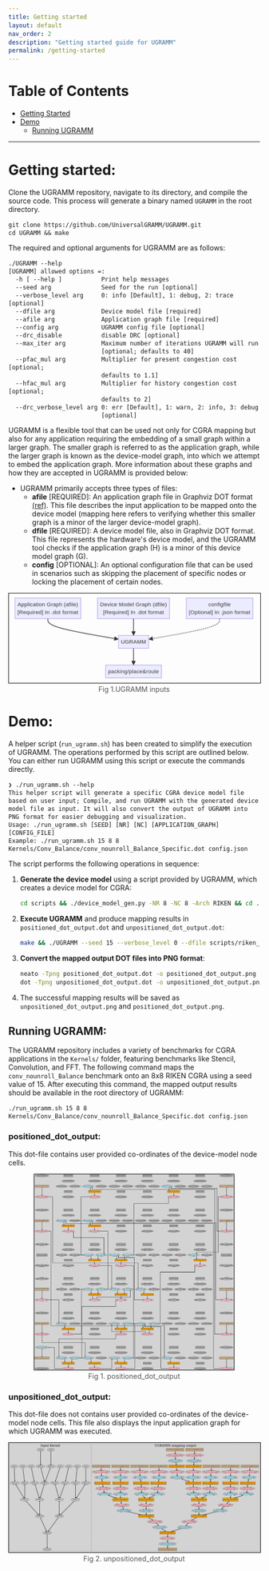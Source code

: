 ```yaml
---
title: Getting started
layout: default
nav_order: 2
description: "Getting started guide for UGRAMM"
permalink: /getting-started
---
```


# Table of Contents

- [Getting Started](#getting-started)
- [Demo](#demo)
  - [Running UGRAMM](#running-ugramm)

---

# Getting started:

Clone the UGRAMM repository, navigate to its directory, and compile the source code. This process will generate a binary named `UGRAMM` in the root directory.

```
git clone https://github.com/UniversalGRAMM/UGRAMM.git
cd UGRAMM && make
```

The required and optional arguments for UGRAMM are as follows:

```
./UGRAMM --help
[UGRAMM] allowed options =:
  -h [ --help ]           Print help messages
  --seed arg              Seed for the run [optional]
  --verbose_level arg     0: info [Default], 1: debug, 2: trace [optional]
  --dfile arg             Device model file [required]
  --afile arg             Application graph file [required]
  --config arg            UGRAMM config file [optional]
  --drc_disable           disable DRC [optional]
  --max_iter arg          Maximum number of iterations UGRAMM will run
                          [optional; defaults to 40]
  --pfac_mul arg          Multiplier for present congestion cost [optional;
                          defaults to 1.1]
  --hfac_mul arg          Multiplier for history congestion cost [optional;
                          defaults to 2]
  --drc_verbose_level arg 0: err [Default], 1: warn, 2: info, 3: debug
                          [optional]
```

UGRAMM is a flexible tool that can be used not only for CGRA mapping but also for any application requiring the embedding of a small graph within a larger graph. The smaller graph is referred to as the application graph, while the larger graph is known as the device-model graph, into which we attempt to embed the application graph. More information about these graphs and how they are accepted in UGRAMM is provided below:

- UGRAMM primarily accepts three types of files:
    - **afile** [REQUIRED]: An application graph file in Graphviz DOT format [(ref)](https://graphviz.org/doc/info/lang.html). This file describes the input application to be mapped onto the device model (mapping here refers to verifying whether this smaller graph is a minor of the larger device-model graph).
    - **dfile** [REQUIRED]: A device model file, also in Graphviz DOT format. This file represents the hardware's device model, and the UGRAMM tool checks if the application graph (H) is a minor of this device model graph (G).
    - **config** [OPTIONAL]: An optional configuration file that can be used in scenarios such as skipping the placement of specific nodes or locking the placement of certain nodes.


<div style="text-align: center;">
    <img src="assets/UGRAMM.png" alt="Fig 1. UGRAMM inputs" style="border: 1px solid black; width: 550px;">
    <figcaption style="font-size: 14px; color: #555;">Fig 1.UGRAMM inputs</figcaption>
</div>


# Demo:

A helper script (`run_ugramm.sh`) has been created to simplify the execution of UGRAMM. The operations performed by this script are outlined below. You can either run UGRAMM using this script or execute the commands directly.

```
❯ ./run_ugramm.sh --help
This helper script will generate a specific CGRA device model file based on user input; Compile, and run UGRAMM with the generated device model file as input. It will also convert the output of UGRAMM into PNG format for easier debugging and visualization.
Usage: ./run_ugramm.sh [SEED] [NR] [NC] [APPLICATION_GRAPH] [CONFIG_FILE]
Example: ./run_ugramm.sh 15 8 8 Kernels/Conv_Balance/conv_nounroll_Balance_Specific.dot config.json
```

The script performs the following operations in sequence:

1. **Generate the device model** using a script provided by UGRAMM, which creates a device model for CGRA:
    ```bash
    cd scripts && ./device_model_gen.py -NR 8 -NC 8 -Arch RIKEN && cd ..
    ```

2. **Execute UGRAMM** and produce mapping results in `positioned_dot_output.dot` and `unpositioned_dot_output.dot`:
    ```bash
    make && ./UGRAMM --seed 15 --verbose_level 0 --dfile scripts/riken_8_8.dot --afile Kernels/Conv_Balance/conv_nounroll_Balance_Specific.dot --config config.json
    ```

3. **Convert the mapped output DOT files into PNG format**:
    ```bash
    neato -Tpng positioned_dot_output.dot -o positioned_dot_output.png
    dot -Tpng unpositioned_dot_output.dot -o unpositioned_dot_output.png
    ```

4. The successful mapping results will be saved as `unpositioned_dot_output.png` and `positioned_dot_output.png`.

## Running UGRAMM:

The UGRAMM repository includes a variety of benchmarks for CGRA applications in the `Kernels/` folder, featuring benchmarks like Stencil, Convolution, and FFT. The following command maps the `conv_nounroll_Balance` benchmark onto an 8x8 RIKEN CGRA using a seed value of 15. After executing this command, the mapped output results should be available in the root directory of UGRAMM:

```
./run_ugramm.sh 15 8 8 Kernels/Conv_Balance/conv_nounroll_Balance_Specific.dot config.json
```

### **positioned_dot_output**: 

This dot-file contains user provided co-ordinates of the device-model node cells.

<div style="text-align: center;">
    <img src="assets/positioned_dot_output.png" alt="Fig 1. positioned_dot_output" style="border: 1px solid black; width: 400px;">
    <figcaption style="font-size: 14px; color: #555;">Fig 1. positioned_dot_output</figcaption>
</div>

### **unpositioned_dot_output**: 

This dot-file does not contains user provided co-ordinates of the device-model node cells. This file also displays the input application graph for which UGRAMM was executed.

<div style="text-align: center;">
    <img src="assets/unpositioned_dot_output.png" alt="Fig 2. unpositioned_dot_output" style="border: 1px solid black; width: 600px;">
    <figcaption style="font-size: 14px; color: #555;">Fig 2. unpositioned_dot_output</figcaption>
</div>
